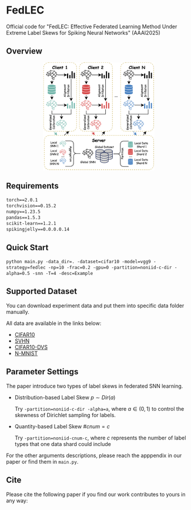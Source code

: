 # FedLEC
Official code for "FedLEC: Effective Federated Learning Method Under Extreme Label Skews for Spiking Neural Networks" (AAAI2025)

## Overview
<p align="center">
<img src="./assets/FedLAC.png" align="center" width="60%" style="margin: 0 auto">
</p>

## Requirements

```
torch==2.0.1
torchvision==0.15.2
numpy==1.23.5
pandas==1.5.3
scikit-learn==1.2.1
spikingjelly==0.0.0.0.14
```

## Quick Start

```
python main.py -data_dir=. -dataset=cifar10 -model=vgg9 -strategy=fedlec -np=10 -frac=0.2 -gpu=0 -partition=noniid-c-dir -alpha=0.5 -snn -T=4 -desc=Example
```

## Supported Dataset

You can download experiment data and put them into specific data folder manually. 

All data are available in the links below:

- [CIFAR10](https://www.cs.toronto.edu/~kriz/cifar.html)
- [SVHN](http://ufldl.stanford.edu/housenumbers/)
- [CIFAR10-DVS](https://figshare.com/articles/dataset/CIFAR10-DVS_New/4724671)
- [N-MNIST](https://www.garrickorchard.com/datasets/n-mnist)

## Parameter Settings

The paper introduce two types of label skews in federated SNN learning.

- Distribution-based Label Skew $p\sim Dir(a)$

    Try `-partition=noniid-c-dir -alpha=a`, where $a \in (0, 1)$ to control the skewness of Dirichlet sampling for labels.

- Quantity-based Label Skew $\#cnum=c$

    Try `-partition=noniid-cnum-c`, where $c$ represents the number of label types that one data shard could include


For the other arguments descriptions, please reach the apppendix in our paper or find them in `main.py`.

## Cite

Please cite the following paper if you find our work contributes to yours in any way:

```

```
